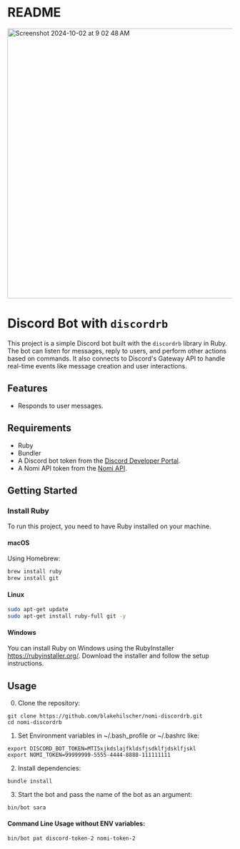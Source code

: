 # README

<img width="605" alt="Screenshot 2024-10-02 at 9 02 48 AM" src="https://github.com/user-attachments/assets/55193844-f45b-4f35-8ee7-90acd4e8a527">

# Discord Bot with `discordrb`

This project is a simple Discord bot built with the `discordrb` library in Ruby. The bot can listen for messages, reply to users, and perform other actions based on commands. It also connects to Discord's Gateway API to handle real-time events like message creation and user interactions.

## Features
- Responds to user messages.
  
## Requirements
- Ruby 
- Bundler
- A Discord bot token from the [Discord Developer Portal](https://discord.com/developers/applications).
- A Nomi API token from the [Nomi API](https://api.nomi.ai/docs/).

## Getting Started

### Install Ruby

To run this project, you need to have Ruby installed on your machine.

#### macOS

Using Homebrew:

```bash
brew install ruby
brew install git
```

#### Linux
```bash
sudo apt-get update
sudo apt-get install ruby-full git -y
```

#### Windows

You can install Ruby on Windows using the RubyInstaller https://rubyinstaller.org/. 
Download the installer and follow the setup instructions.


## Usage

0. Clone the repository:

```
git clone https://github.com/blakehilscher/nomi-discordrb.git
cd nomi-discordrb
```

1. Set Environment variables in ~/.bash_profile or ~/.bashrc like:
```
export DISCORD_BOT_TOKEN=MTI5xjkdslajfkldsfjsdklfjdsklfjskl
export NOMI_TOKEN=99999999-5555-4444-8888-111111111
```

2. Install dependencies:

```
bundle install
```

3. Start the bot and pass the name of the bot as an argument:

```
bin/bot sara
```

#### Command Line Usage without ENV variables:
```
bin/bot pat discord-token-2 nomi-token-2
```

